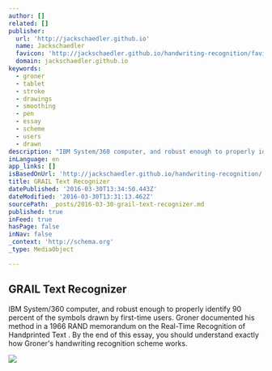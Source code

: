 ```yaml
---
author: []
related: []
publisher:
  url: 'http://jackschaedler.github.io'
  name: Jackschaedler
  favicon: 'http://jackschaedler.github.io/handwriting-recognition/favicon.ico'
  domain: jackschaedler.github.io
keywords:
  - groner
  - tablet
  - stroke
  - drawings
  - smoothing
  - pen
  - essay
  - scheme
  - users
  - drawn
description: "IBM System/360 computer, and robust enough to properly identify 90 percent of the symbols drawn by first-time users. Groner documented his method in a 1966 RAND memorandum on the Real-Time Recognition of Handprinted Text . By the end of this essay, you should understand exactly how Groner's handwriting recognition scheme works."
inLanguage: en
app_links: []
isBasedOnUrl: 'http://jackschaedler.github.io/handwriting-recognition/'
title: GRAIL Text Recognizer
datePublished: '2016-03-30T13:34:50.443Z'
dateModified: '2016-03-30T13:31:13.462Z'
sourcePath: _posts/2016-03-30-grail-text-recognizer.md
published: true
inFeed: true
hasPage: false
inNav: false
_context: 'http://schema.org'
_type: MediaObject

---
```

<article style=""><h1>GRAIL Text Recognizer</h1><p>IBM System/360 computer, and robust enough to properly identify 90 percent of the symbols drawn by first-time users. Groner documented his method in a 1966 RAND memorandum on the Real-Time Recognition of Handprinted Text . By the end of this essay, you should understand exactly how Groner's handwriting recognition scheme works.</p><img src="http://jackschaedler.github.io/handwriting-recognition/rand_tablet.jpg" /></article>